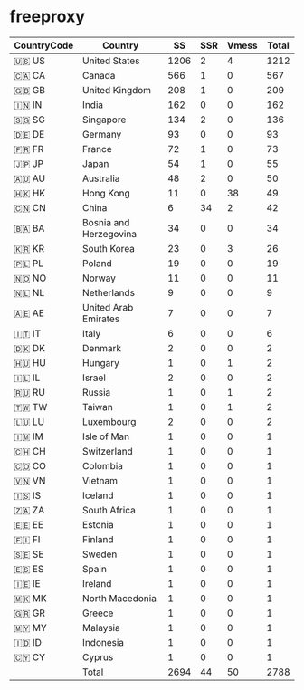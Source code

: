 # freeproxy

|CountryCode|Country|SS|SSR|Vmess|Total|
|  ----  | ----  |  ----  | ----  |  ----  | ----  |
|🇺🇸 US|United States|1206|2|4|1212|
|🇨🇦 CA|Canada|566|1|0|567|
|🇬🇧 GB|United Kingdom|208|1|0|209|
|🇮🇳 IN|India|162|0|0|162|
|🇸🇬 SG|Singapore|134|2|0|136|
|🇩🇪 DE|Germany|93|0|0|93|
|🇫🇷 FR|France|72|1|0|73|
|🇯🇵 JP|Japan|54|1|0|55|
|🇦🇺 AU|Australia|48|2|0|50|
|🇭🇰 HK|Hong Kong|11|0|38|49|
|🇨🇳 CN|China|6|34|2|42|
|🇧🇦 BA|Bosnia and Herzegovina|34|0|0|34|
|🇰🇷 KR|South Korea|23|0|3|26|
|🇵🇱 PL|Poland|19|0|0|19|
|🇳🇴 NO|Norway|11|0|0|11|
|🇳🇱 NL|Netherlands|9|0|0|9|
|🇦🇪 AE|United Arab Emirates|7|0|0|7|
|🇮🇹 IT|Italy|6|0|0|6|
|🇩🇰 DK|Denmark|2|0|0|2|
|🇭🇺 HU|Hungary|1|0|1|2|
|🇮🇱 IL|Israel|2|0|0|2|
|🇷🇺 RU|Russia|1|0|1|2|
|🇹🇼 TW|Taiwan|1|0|1|2|
|🇱🇺 LU|Luxembourg|2|0|0|2|
|🇮🇲 IM|Isle of Man|1|0|0|1|
|🇨🇭 CH|Switzerland|1|0|0|1|
|🇨🇴 CO|Colombia|1|0|0|1|
|🇻🇳 VN|Vietnam|1|0|0|1|
|🇮🇸 IS|Iceland|1|0|0|1|
|🇿🇦 ZA|South Africa|1|0|0|1|
|🇪🇪 EE|Estonia|1|0|0|1|
|🇫🇮 FI|Finland|1|0|0|1|
|🇸🇪 SE|Sweden|1|0|0|1|
|🇪🇸 ES|Spain|1|0|0|1|
|🇮🇪 IE|Ireland|1|0|0|1|
|🇲🇰 MK|North Macedonia|1|0|0|1|
|🇬🇷 GR|Greece|1|0|0|1|
|🇲🇾 MY|Malaysia|1|0|0|1|
|🇮🇩 ID|Indonesia|1|0|0|1|
|🇨🇾 CY|Cyprus|1|0|0|1|
||Total|2694|44|50|2788|
